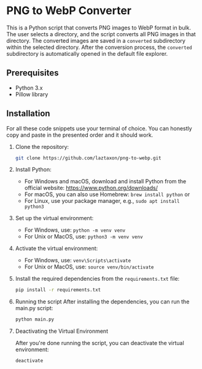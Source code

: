 # PNG to WebP Converter

This is a Python script that converts PNG images to WebP format in bulk. The user selects a directory, and the script converts all PNG images in that directory. The converted images are saved in a `converted` subdirectory within the selected directory. After the conversion process, the `converted` subdirectory is automatically opened in the default file explorer.

## Prerequisites

- Python 3.x
- Pillow library

## Installation

For all these code snippets use your terminal of choice. You can honestly copy and paste in the presented order and it should work.
1. Clone the repository:

    ```bash
    git clone https://github.com/laztaxon/png-to-webp.git
    ```

2. Install Python:
   - For Windows and macOS, download and install Python from the official website: https://www.python.org/downloads/
   - For macOS, you can also use Homebrew: `brew install python` or 
   - For Linux, use your package manager, e.g., `sudo apt install python3`

3. Set up the virtual environment:
   - For Windows, use: `python -m venv venv`
   - For Unix or MacOS, use: `python3 -m venv venv`

4. Activate the virtual environment:
   - For Windows, use: `venv\Scripts\activate`
   - For Unix or MacOS, use: `source venv/bin/activate`

5. Install the required dependencies from the `requirements.txt` file:
   ```bash
   pip install -r requirements.txt

6. Running the script
After installing the dependencies, you can run the main.py script:
   ```python
   python main.py

7. Deactivating the Virtual Environment

   After you're done running the script, you can deactivate the virtual environment:

   ```bash
   deactivate
